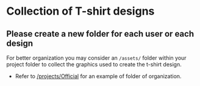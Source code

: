 # Collection of T-shirt designs
Please create a new folder for each user or each design
---
For better organization you may consider an `/assets/` folder within your project folder to collect the graphics used to create the t-shirt design.
- Refer to [/projects/Official](https://github.com/particlcommunity/pops/pop-0002/projects/Official) for an example of folder of organization.
